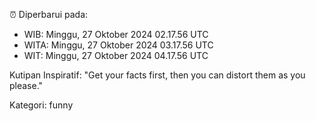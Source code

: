 ⏰ Diperbarui pada:
- WIB: Minggu, 27 Oktober 2024 02.17.56 UTC
- WITA: Minggu, 27 Oktober 2024 03.17.56 UTC
- WIT: Minggu, 27 Oktober 2024 04.17.56 UTC

Kutipan Inspiratif:
"Get your facts first, then you can distort them as you please."


Kategori: funny


